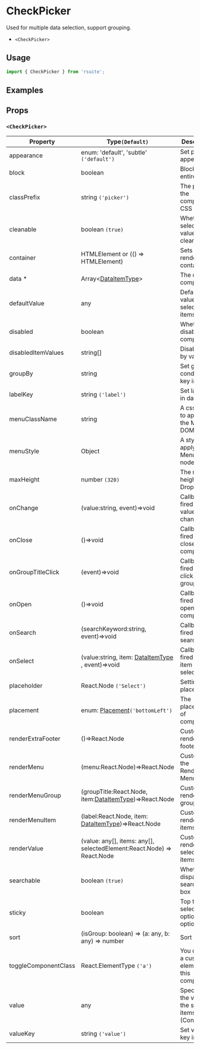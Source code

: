 # CheckPicker

Used for multiple data selection, support grouping.

* `<CheckPicker>`

## Usage

```js
import { CheckPicker } from 'rsuite';
```

## Examples

<!--{demo}-->

## Props

### `<CheckPicker>`

| Property             | Type`(Default)`                                                        | Description                                             |
| -------------------- | ---------------------------------------------------------------------- | ------------------------------------------------------- |
| appearance           | enum: 'default', 'subtle' `('default')`                                | Set picker appearence                                   |
| block                | boolean                                                                | Blocking an entire row                                  |
| classPrefix          | string `('picker')`                                                    | The prefix of the component CSS class                   |
| cleanable            | boolean `(true)`                                                       | Whether the selected value can be cleared               |
| container            | HTMLElement or (() => HTMLElement)                                     | Sets the rendering container                            |
| data \*              | Array&lt;[DataItemType](#types)&gt;                                    | The data of component                                   |
| defaultValue         | any                                                                    | Default values of the selected items                    |
| disabled             | boolean                                                                | Whether disabled componet                               |
| disabledItemValues   | string[]                                                               | Disable item by value                                   |
| groupBy              | string                                                                 | Set group condition key in data                         |
| labelKey             | string `('label')`                                                     | Set label key in data                                   |
| menuClassName        | string                                                                 | A css class to apply to the Menu DOM node.              |
| menuStyle            | Object                                                                 | A style to apply to the Menu DOM node.                  |
| maxHeight            | number `(320)`                                                         | The max height of Dropdown                              |
| onChange             | (value:string, event)=>void                                            | Callback fired when value change                        |
| onClose              | ()=>void                                                               | Callback fired when close component                     |
| onGroupTitleClick    | (event)=>void                                                          | Callback fired when click the group title               |
| onOpen               | ()=>void                                                               | Callback fired when open component                      |
| onSearch             | (searchKeyword:string, event)=>void                                    | Callback fired when search                              |
| onSelect             | (value:string, item: [DataItemType](#types) , event)=>void             | Callback fired when item is selected                    |
| placeholder          | React.Node `('Select')`                                                | Setting placeholders                                    |
| placement            | enum: [Placement](#types)`('bottomLeft')`                              | The placement of component                              |
| renderExtraFooter    | ()=>React.Node                                                         | Custom render extra footer                              |
| renderMenu           | (menu:React.Node)=>React.Node                                          | Customizing the Rendering Menu list                     |
| renderMenuGroup      | (groupTitle:React.Node, item:[DataItemType](#types))=>React.Node       | Custom render menu group                                |
| renderMenuItem       | (label:React.Node, item: [DataItemType](#types))=>React.Node           | Custom render menu items                                |
| renderValue          | (value: any[], items: any[], selectedElement:React.Node) => React.Node | Custom render selected items                            |
| searchable           | boolean `(true)`                                                       | Whether dispaly search input box                        |
| sticky               | boolean                                                                | Top the selected option in the options                  |
| sort                 | (isGroup: boolean) => (a: any, b: any) => number                       | Sort options                                            |
| toggleComponentClass | React.ElementType `('a')`                                              | You can use a custom element for this component         |
| value                | any                                                                    | Specifies the values of the selected items (Controlled) |
| valueKey             | string `('value')`                                                     | Set value key in data                                   |
